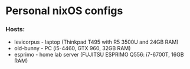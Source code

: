 # Personal nixOS configs

### Hosts:
- levicorpus - laptop (Thinkpad T495 with R5 3500U and 24GB RAM)
- old-bunny - PC (i5-4460, GTX 960, 32GB RAM)
- esprimo - home lab server (FUJITSU ESPRIMO Q556: i7-6700T, 16GB RAM)
